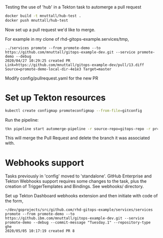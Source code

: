 Testing the use of 'hub' in a Tekton task to automerge a pull request

```sh
docker build -t mnuttall/hub-test .
docker push mnuttall/hub-test
```

Now set up a pull request we'd like to merge.

For example in my clone of rhd-gitops-example.services/tmp,

```
../services promote --from promote-demo --to https://github.com/mnuttall/gitops-example-dev.git --service promote-demo --debug
2020/04/27 10:29:25 created PR Link=https://github.com/mnuttall/gitops-example-dev/pull/13.diff Source=promote-demo-local-dir-4e1e3 Target=master
```



Modify config/pullrequest.yaml for the new PR

# Set up Tekton resources

```sh
kubectl create configmap promoteconfigmap --from-file=gitconfig
```

Run the pipeline:

```sh
tkn pipeline start automerge-pipeline -r source-repo=gitops-repo -r pr=pull-request -p github-config=promoteconfigmap -p github-secret=github-secret --showlog
```

This will merge the Pull Request and delete the branch it was associated with.

# Webhooks support

Tasks previously in 'config' moved to 'standalone'. GitHub Enterprise and Tekton Webhooks support requires some changes to the task, plus the creation of TriggerTemplates and Bindings. See webhooks/ directory. 

Set up Tekton Dashboard webhooks extension and then initiate with code of the form, 

```
~/dev/goprojects/src/github.com/rhd-gitops-example/services/services promote --from promote-demo --to https://github.ibm.com/mnuttall/gitops-example-dev.git --service promote-demo --debug --commit-message "Tuesday.1" --repository-type ghe
2020/05/05 10:17:19 created PR 8
```

